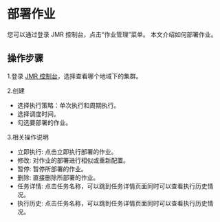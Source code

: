 # 部署作业

您可以通过登录 JMR 控制台，点击“作业管理”菜单。
本文介绍如何部署作业。

## 操作步骤
1.登录 [JMR 控制台](https://xdata.jdcloud.com/rmgr/resources/res-manage/custom-resources.html#/)，选择查看哪个地域下的集群。

2.创建
 - 选择执行策略：单次执行和周期执行。
 - 选择调度时间。
 - 勾选要部署的作业。
 
3.相关操作说明
 - 立即执行: 点击立即执行部署的作业。 
 - 修改: 对作业的部署进行相似或重新配置。   
 - 暂停: 暂停所部署的作业。 
 - 删除: 直接删除所部署的作业。  
 - 任务详情: 点击任务名称，可以跳到任务详情页面同时可以查看执行历史情况。 
 - 执行历史: 点击任务名称，可以跳到任务详情页面同时可以查看执行历史情况。



	   


